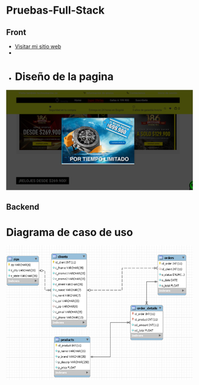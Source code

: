 # Pruebas-Full-Stack

## Front
- [Visitar mi sitio web](https://prueba-fullstack-danielcamargo.netlify.app/)
- 
- # Diseño de la pagina

![Diseño](/prueba.PNG)

## Backend

# Diagrama de caso de uso

![Diagrama](Back-mvc/Diagrama_de_tienda.PNG)


